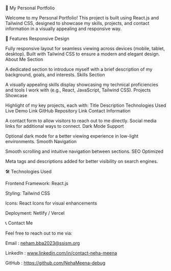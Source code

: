 🚀 My Personal Portfolio

Welcome to my Personal Portfolio! This project is built using React.js and Tailwind CSS, designed to showcase my skills, projects, and contact information in a visually appealing and responsive way.

🌟 Features
Responsive Design

Fully responsive layout for seamless viewing across devices (mobile, tablet, desktop).
Built with Tailwind CSS to ensure a modern and elegant design.
About Me Section

A dedicated section to introduce myself with a brief description of my background, goals, and interests.
Skills Section

A visually appealing skills display showcasing my technical proficiencies and tools I work with (e.g., React, JavaScript, Tailwind CSS).
Projects Showcase

Highlight of my key projects, each with:
Title
Description
Technologies Used
Live Demo Link
GitHub Repository Link
Contact Information

A contact form to allow visitors to reach out to me directly.
Social media links for additional ways to connect.
Dark Mode Support

Optional dark mode for a better viewing experience in low-light environments.
Smooth Navigation

Smooth scrolling and intuitive navigation between sections.
SEO Optimized

Meta tags and descriptions added for better visibility on search engines.


🛠️ Technologies Used

Frontend Framework: React.js

Styling: Tailwind CSS

Icons: React Icons for visual enhancements

Deployment: Netlify / Vercel



📞 Contact Me

Feel free to reach out to me via:

Email    : neham.bba2023@ssism.org

LinkedIn : www.linkedin.com/in/contact-neha-meena

GitHub   : https://github.com/NehaMeena-debug

